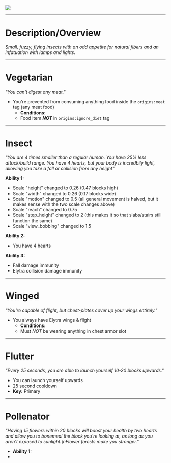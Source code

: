 ![](https://github.com/Mos-Origins/GroundedOrigins/blob/master/.github/assets/moth_icon_large.png?raw=true)


***

# **Description/Overview**
_Small, fuzzy, flying insects with an odd appetite for natural fibers and an infatuation with lamps and lights._


***


# **Vegetarian**
_"You can't digest any meat."_

- You're prevented from consuming anything food inside the `origins:meat` tag (any meat food)
    - **Conditions:**
    - Food item _**NOT**_ in `origins:ignore_diet` tag


***


# **Insect**
_"You are 4 times smaller than a regular human. You have 25% less attack/build range. You have 4 hearts, but your body is incredbily light, allowing you take a fall or collision from any height"_

**Ability 1:**
- Scale "height" changed to 0.26 (0.47 blocks high)
- Scale "width" changed to 0.26 (0.17 blocks wide)
- Scale "motion" changed to 0.5 (all general movement is halved, but it makes sense with the two scale changes above)
- Scale "reach" changed to 0.75
- Scale "step_height" changed to 2 (this makes it so that slabs/stairs still function the same)
- Scale "view_bobbing" changed to 1.5

**Ability 2:**
- You have 4 hearts

**Ability 3:**
- Fall damage immunity
- Elytra collision damage immunity


***


# **Winged**
_"You're capable of flight, but chest-plates cover up your wings entirely."_

- You always have Elytra wings & flight
  - **Conditions:**
  - Must _NOT_ be wearing anything in chest armor slot


***


# **Flutter**
_"Every 25 seconds, you are able to launch yourself 10-20 blocks upwards."_

- You can launch yourself upwards
- 25 second cooldown
- **Key:** Primary


***


# **Pollenator**
_"Having 15 flowers within 20 blocks will boost your health by two hearts and allow you to bonemeal the block you're looking at, as long as you aren't exposed to sunlight.\nFlower forests make you stronger."_

- **Ability 1:**
- 